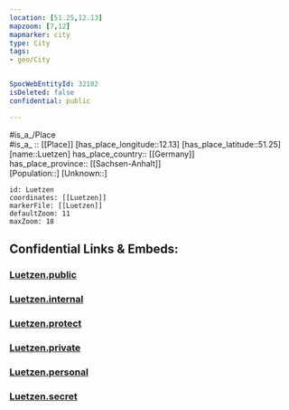 ```yaml
---
location: [51.25,12.13] 
mapzoom: [7,12] 
mapmarker: city 
type: City
tags:
- geo/City


SpocWebEntityId: 32182
isDeleted: false
confidential: public

---
```

#is_a_/Place  
#is_a_ :: [[Place]] 
[has_place_longitude::12.13] 
[has_place_latitude::51.25] 
[name::Luetzen] 
has_place_country:: [[Germany]]  
has_place_province:: [[Sachsen-Anhalt]]  
[Population::] 
[Unknown::] 


```leaflet
id: Luetzen
coordinates: [[Luetzen]] 
markerFile: [[Luetzen]] 
defaultZoom: 11 
maxZoom: 18
```


## Confidential Links & Embeds: 

### [Luetzen.public](/_public/\Earth\Continent\Europe\Europe~Central\Germany\Germany~East\Sachsen-Anhalt\counties~SA\Burgenlandkreis\cities~Burgenland\Lützen\CityLuetzen.public.md) 

### [Luetzen.internal](/_internal/\Earth\Continent\Europe\Europe~Central\Germany\Germany~East\Sachsen-Anhalt\counties~SA\Burgenlandkreis\cities~Burgenland\Lützen\CityLuetzen.internal.md) 

### [Luetzen.protect](/_protect/\Earth\Continent\Europe\Europe~Central\Germany\Germany~East\Sachsen-Anhalt\counties~SA\Burgenlandkreis\cities~Burgenland\Lützen\CityLuetzen.protect.md) 

### [Luetzen.private](/_private/\Earth\Continent\Europe\Europe~Central\Germany\Germany~East\Sachsen-Anhalt\counties~SA\Burgenlandkreis\cities~Burgenland\Lützen\CityLuetzen.private.md) 

### [Luetzen.personal](/_personal/\Earth\Continent\Europe\Europe~Central\Germany\Germany~East\Sachsen-Anhalt\counties~SA\Burgenlandkreis\cities~Burgenland\Lützen\CityLuetzen.personal.md) 

### [Luetzen.secret](/_secret/\Earth\Continent\Europe\Europe~Central\Germany\Germany~East\Sachsen-Anhalt\counties~SA\Burgenlandkreis\cities~Burgenland\Lützen\CityLuetzen.secret.md)

